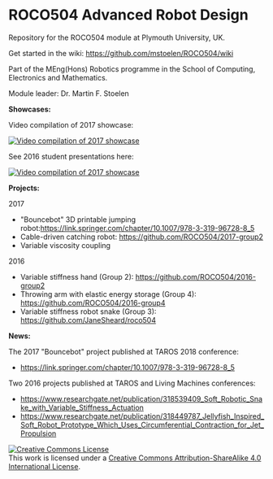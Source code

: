 # ROCO504 Advanced Robot Design
Repository for the ROCO504 module at Plymouth University, UK.

Get started in the wiki: https://github.com/mstoelen/ROCO504/wiki

Part of the MEng(Hons) Robotics programme in the School of Computing, Electronics and Mathematics.

Module leader: Dr. Martin F. Stoelen

**Showcases:**

Video compilation of 2017 showcase: 

[![Video compilation of 2017 showcase](https://img.youtube.com/vi/xqruJ1FyzUE/0.jpg)](https://youtu.be/xqruJ1FyzUE)

See 2016 student presentations here: 

[![Video compilation of 2017 showcase](https://img.youtube.com/vi/dNeIgsX8clE/0.jpg)](https://youtu.be/dNeIgsX8clE?t=22s)

**Projects:**

2017

* "Bouncebot" 3D printable jumping robot:https://link.springer.com/chapter/10.1007/978-3-319-96728-8_5
* Cable-driven catching robot: https://github.com/ROCO504/2017-group2
* Variable viscosity coupling

2016

* Variable stiffness hand (Group 2): https://github.com/ROCO504/2016-group2
* Throwing arm with elastic energy storage (Group 4): https://github.com/ROCO504/2016-group4
* Variable stiffness robot snake (Group 3): https://github.com/JaneSheard/roco504

**News:** 

The 2017 "Bouncebot" project published at TAROS 2018 conference:
* https://link.springer.com/chapter/10.1007/978-3-319-96728-8_5

Two 2016 projects published at TAROS and Living Machines conferences:
* https://www.researchgate.net/publication/318539409_Soft_Robotic_Snake_with_Variable_Stiffness_Actuation
* https://www.researchgate.net/publication/318449787_Jellyfish_Inspired_Soft_Robot_Prototype_Which_Uses_Circumferential_Contraction_for_Jet_Propulsion

<a rel="license" href="http://creativecommons.org/licenses/by-sa/4.0/"><img alt="Creative Commons License" style="border-width:0" src="https://i.creativecommons.org/l/by-sa/4.0/88x31.png" /></a><br />This work is licensed under a <a rel="license" href="http://creativecommons.org/licenses/by-sa/4.0/">Creative Commons Attribution-ShareAlike 4.0 International License</a>.
